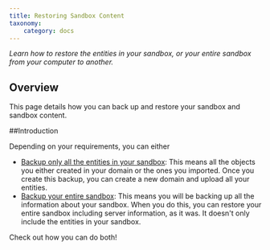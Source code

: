 ```yaml
---
title: Restoring Sandbox Content
taxonomy:
    category: docs
---
```


*Learn how to restore the entities in your sandbox, or your entire sandbox from your computer to another.*

## Overview

This page details how you can back up and restore your sandbox and sandbox content. 

##Introduction

Depending on your requirements, you can either
- [Backup only all the entities in your sandbox](../restoring-sandbox-content/backup-entities): This means all the objects you either created in your domain or the ones you imported. Once you create this backup, you can create a new domain and upload all your entities.  
- [Backup your entire sandbox](../restoring-sandbox-content/backup-entities): This means you will be backing up all the information about your sandbox. When you do this, you can restore your entire sandbox including server information, as it was. It doesn't only include the entities in your sandbox. 

Check out how you can do both!

